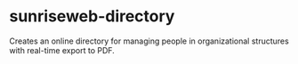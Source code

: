 sunriseweb-directory
====================

Creates an online directory for managing people in organizational structures with real-time export to PDF.
